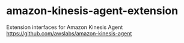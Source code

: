 # amazon-kinesis-agent-extension
Extension interfaces for Amazon Kinesis Agent https://github.com/awslabs/amazon-kinesis-agent
